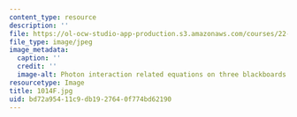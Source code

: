 ```yaml
---
content_type: resource
description: ''
file: https://ol-ocw-studio-app-production.s3.amazonaws.com/courses/22-01-introduction-to-nuclear-engineering-and-ionizing-radiation-fall-2016/bd72a95411c9db1927640f774bd62190_1014F.jpg
file_type: image/jpeg
image_metadata:
  caption: ''
  credit: ''
  image-alt: Photon interaction related equations on three blackboards.
resourcetype: Image
title: 1014F.jpg
uid: bd72a954-11c9-db19-2764-0f774bd62190
---
```

